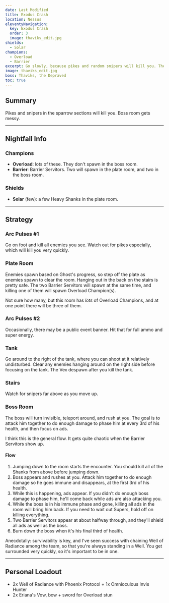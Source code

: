 ```yaml
---
date: Last Modified
title: Exodus Crash
location: Nessus
eleventyNavigation:
  key: Exodus Crash
  order: 3
  image: thaviks_edit.jpg
shields:
  - Solar
champions:
  - Overload
  - Barrier
excerpt: Go slowly, because pikes and random snipers will kill you. The boss room requires survivability while being surrounded.
image: thaviks_edit.jpg
boss: Thaviks, the Depraved
toc: true
---
```



## Summary

Pikes and snipers in the sparrow sections will kill you. Boss room gets messy.


---


## Nightfall Info

### Champions

- **Overload**: lots of these. They don't spawn in the boss room.
- **Barrier**: Barrier Servitors. Two will spawn in the plate room, and two in the boss room.


### Shields

- **Solar** (few): a few Heavy Shanks in the plate room.


---


## Strategy


### Arc Pulses #1

Go on foot and kill all enemies you see. Watch out for pikes especially, which will kill you very quickly.


### Plate Room

Enemies spawn based on Ghost's progress, so step off the plate as enemies spawn to clear the room. Hanging out in the back on the stairs is pretty safe. The two Barrier Servitors will spawn at the same time, and killing one of them will spawn <span class="aside__ref">Overload Champion(s)</span>.

<aside class="asterisk">

Not sure how many, but this room has _lots_ of Overload Champions, and at one point there will be three of them.

</aside>

### Arc Pulses #2

Occasionally, there may be a public event banner. Hit that for full ammo and super energy.


### Tank

Go around to the right of the tank, where you can shoot at it relatively undisturbed. Clear any enemies hanging around on the right side before focusing on the tank. The Vex despawn after you kill the tank.


### Stairs

Watch for snipers far above as you move up.


### Boss Room

The boss will turn invisible, teleport around, and rush at you. The goal is to attack him together to do enough damage to phase him at every 3rd of his health, and then focus on ads.

<aside>

I think this is the general flow. It gets quite chaotic when the Barrier Servitors show up.

</aside>


#### Flow


1. Jumping down to the room starts the encounter. You should kill all of the Shanks from above before jumping down.
2. Boss appears and rushes at you. Attack him together to do enough damage so he goes immune and disappears, at the first 3rd of his health.
3. While this is happening, ads appear. If you didn't do enough boss damage to phase him, he'll come back while ads are also attacking you.
4. While the boss is in his immune phase and gone, killing all ads in the room will bring him back. If you need to wait out Supers, hold off on killing everything.
5. Two Barrier Servitors appear at about halfway through, and they'll shield all ads as well as the boss.
6. Burn down the boss when it's his final third of health.


Anecdotally: survivability is key, and I've seen success with chaining Well of Radiance among the team, so that you're always standing in a Well. You get surrounded very quickly, so it's important to be in one.


---


## Personal Loadout

- 2x Well of Radiance with Phoenix Protocol + 1x Omnioculous Invis Hunter
- 2x Eriana's Vow, bow + sword for Overload stun